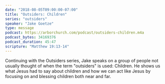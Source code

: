 ```yaml
---
date: "2018-08-05T09:00:00-07:00"
title: "Outsiders: Children"
series: "outsiders"
speaker: "Jake Goetze"
type: message
podcast: https://arborchurch.com/podcast/outsiders-children.m4a
podcast_bytes: 34169376
podcast_duration: 45:47
scripture: "Matthew 19:13-14"
---
```

Continuing with the Outsiders series, Jake speaks on a group of people not usually thought of when the term "outsiders" is used: Children. He shows us what Jesus had to say about children and how we can act like Jesus by focusing on and blessing children both near and far.
